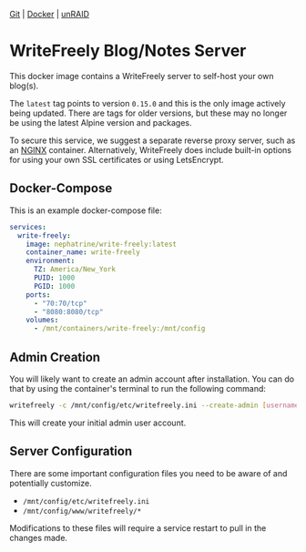 <!--
SPDX-FileCopyrightText: 2023 - 2024 Daniel Wolf <nephatrine@gmail.com>

SPDX-License-Identifier: ISC
-->

[Git](https://code.nephatrine.net/NephNET/docker-write-freely/src/branch/master) |
[Docker](https://hub.docker.com/r/nephatrine/write-freely/) |
[unRAID](https://code.nephatrine.net/NephNET/unraid-containers)

# WriteFreely Blog/Notes Server

This docker image contains a WriteFreely server to self-host your own blog(s).

The `latest` tag points to version `0.15.0` and this is the only image actively
being updated. There are tags for older versions, but these may no longer be
using the latest Alpine version and packages.

To secure this service, we suggest a separate reverse proxy server, such as an
[NGINX](https://nginx.com/) container. Alternatively, WriteFreely does include
built-in options for using your own SSL certificates or using LetsEncrypt.

## Docker-Compose

This is an example docker-compose file:

```yaml
services:
  write-freely:
    image: nephatrine/write-freely:latest
    container_name: write-freely
    environment:
      TZ: America/New_York
      PUID: 1000
      PGID: 1000
    ports:
      - "70:70/tcp"
      - "8080:8080/tcp"
    volumes:
      - /mnt/containers/write-freely:/mnt/config
```

## Admin Creation

You will likely want to create an admin account after installation. You can do
that by using the container's terminal to run the following command:

```bash
writefreely -c /mnt/config/etc/writefreely.ini --create-admin [username]:[password]
```

This will create your initial admin user account.

## Server Configuration

There are some important configuration files you need to be aware of and
potentially customize.

- `/mnt/config/etc/writefreely.ini`
- `/mnt/config/www/writefreely/*`

Modifications to these files will require a service restart to pull in the
changes made.
